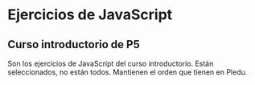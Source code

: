 # Ejercicios de JavaScript

## Curso introductorio de P5

Son los ejercicios de JavaScript del curso introductorio. Están seleccionados, no están todos. Mantienen el orden que tienen en Pledu.